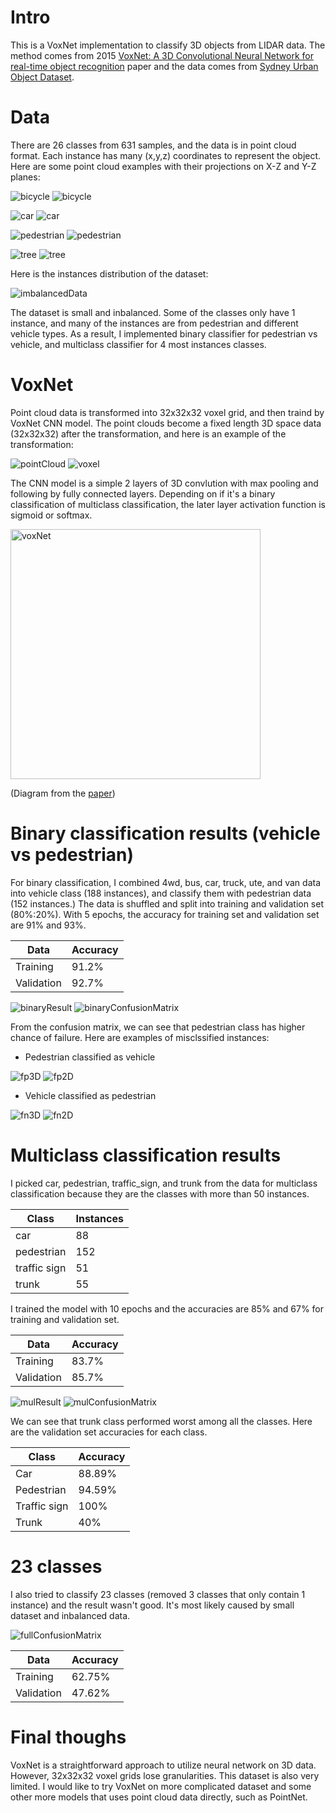 # Intro
This is a VoxNet implementation to classify 3D objects from LIDAR data. The method comes from 2015 [VoxNet: A 3D Convolutional Neural Network for real-time object recognition](https://www.ri.cmu.edu/pub_files/2015/9/voxnet_maturana_scherer_iros15.pdf) paper and the data comes from [Sydney Urban Object Dataset](http://www.acfr.usyd.edu.au/papers/SydneyUrbanObjectsDataset.shtml).

# Data
There are 26 classes from 631 samples, and the data is in point cloud format. Each instance has many (x,y,z) coordinates to represent the object. Here are some point cloud examples with their projections on X-Z and Y-Z planes:

![bicycle](img/bicyle3D.png)
![bicycle](img/bicyle2D.png)


![car](img/car3D.png)
![car](img/car2D.png)


![pedestrian](img/pedestrian3D.png)
![pedestrian](img/pedestrian2D.png)


![tree](img/tree3D.png)
![tree](img/tree2D.png)

Here is the instances distribution of the dataset:

![imbalancedData](img/imbalancedData.png)

The dataset is small and inbalanced. Some of the classes only have 1 instance, and many of the instances are from pedestrian and different vehicle types. As a result, I implemented binary classifier for pedestrian vs vehicle, and multiclass classifier for 4 most instances classes.

# VoxNet
Point cloud data is transformed into 32x32x32 voxel grid, and then traind by VoxNet CNN model. The point clouds become a fixed length 3D space data (32x32x32) after the transformation, and here is an example of the transformation:

![pointCloud](img/ptCloud.png)
![voxel](img/voxel.png)

The CNN model is a simple 2 layers of 3D convlution with max pooling and following by fully connected layers. Depending on if it's a binary classification of multiclass classification, the later layer activation function is sigmoid or softmax.

<img src="img/voxNet.png" alt="voxNet" width="400"/>

(Diagram from the [paper](https://www.ri.cmu.edu/pub_files/2015/9/voxnet_maturana_scherer_iros15.pdf))


# Binary classification results (vehicle vs pedestrian)
For binary classification, I combined 4wd, bus, car, truck, ute, and van data into vehicle class (188 instances), and classify them with pedestrian data (152 instances.) The data is shuffled and split into training and validation set (80%:20%). With 5 epochs, the accuracy for training set and validation set are 91% and 93%.

| Data | Accuracy |
|------|----------|
| Training | 91.2% |
| Validation | 92.7% |

![binaryResult](img/binAcc.png)
![binaryConfusionMatrix](img/binConfMap.png)

From the confusion matrix, we can see that pedestrian class has higher chance of failure. Here are examples of misclssified instances:

- Pedestrian classified as vehicle

![fp3D](img/fp3D.png)
![fp2D](img/fp2D.png)

- Vehicle classified as pedestrian

![fn3D](img/fn3D.png)
![fn2D](img/fn2D.png)

# Multiclass classification results
I picked car, pedestrian, traffic_sign, and trunk from the data for multiclass classification because they are the classes with more than 50 instances.

| Class | Instances |
| - | - |
| car | 88 |
| pedestrian | 152 |
| traffic sign | 51 |
| trunk | 55 |

I trained the model with 10 epochs and the accuracies are 85% and 67% for training and validation set.

| Data | Accuracy |
|------|----------|
| Training | 83.7% |
| Validation | 85.7% |

![mulResult](img/mulAcc.png)
![mulConfusionMatrix](img/mulConfMap.png)

We can see that trunk class performed worst among all the classes. Here are the validation set accuracies for each class.

| Class | Accuracy |
|------|----------|
| Car | 88.89% |
| Pedestrian | 94.59% |
| Traffic sign | 100% |
| Trunk | 40% |

# 23 classes
I also tried to classify 23 classes (removed 3 classes that only contain 1 instance) and the result wasn't good. It's most likely caused by small dataset and inbalanced data.

![fullConfusionMatrix](img/fullConfMap.png)

| Data | Accuracy |
|------|----------|
| Training | 62.75% |
| Validation | 47.62% |

# Final thoughs
VoxNet is a straightforward approach to utilize neural network on 3D data. However, 32x32x32 voxel grids lose granularities. This dataset is also very limited. I would like to try VoxNet on more complicated dataset and some other more models that uses point cloud data directly, such as PointNet.
